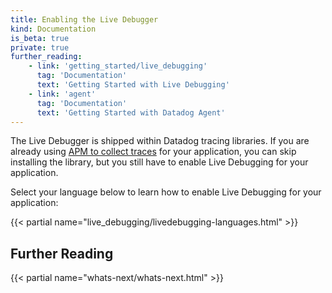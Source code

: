 ```yaml
---
title: Enabling the Live Debugger
kind: Documentation
is_beta: true
private: true
further_reading:
    - link: 'getting_started/live_debugging'
      tag: 'Documentation'
      text: 'Getting Started with Live Debugging'
    - link: 'agent'
      tag: 'Documentation'
      text: 'Getting Started with Datadog Agent'
---
```


The Live Debugger is shipped within Datadog tracing libraries. If you are
already using [APM to collect traces][1] for your application, you can skip
installing the library, but you still have to enable Live Debugging for your
application.

Select your language below to learn how to enable Live Debugging for your
application:

{{< partial name="live_debugging/livedebugging-languages.html" >}}

## Further Reading

{{< partial name="whats-next/whats-next.html" >}}

[1]: /tracing/trace_collection/
